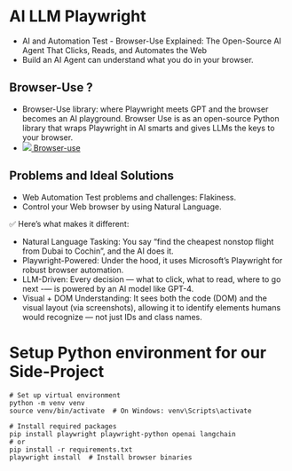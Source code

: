 # AI LLM Playwright
- AI and Automation Test - Browser-Use Explained: The Open-Source AI Agent That Clicks, Reads, and Automates the Web
- Build an AI Agent can understand what you do in your browser.

## Browser-Use ?
- Browser-Use library: where Playwright meets GPT and the browser becomes an AI playground. Browser Use is as an open-source Python library that wraps Playwright in AI smarts and gives LLMs the keys to your browser.
- [![](https://browser-use.com/logo.svg) Browser-use](https://browser-use.com/)

## Problems and Ideal Solutions
- Web Automation Test problems and challenges: Flakiness.
- Control your Web browser by using Natural Language.

✅ Here’s what makes it different:
- Natural Language Tasking: You say “find the cheapest nonstop flight from Dubai to Cochin”, and the AI does it.
- Playwright-Powered: Under the hood, it uses Microsoft’s Playwright for robust browser automation.
- LLM-Driven: Every decision — what to click, what to read, where to go next -— is powered by an AI model like GPT-4.
- Visual + DOM Understanding: It sees both the code (DOM) and the visual layout (via screenshots), allowing it to identify elements humans would recognize — not just IDs and class names.

# Setup Python environment for our Side-Project
```
# Set up virtual environment
python -m venv venv
source venv/bin/activate  # On Windows: venv\Scripts\activate

# Install required packages
pip install playwright playwright-python openai langchain
# or 
pip install -r requirements.txt
playwright install  # Install browser binaries
```
